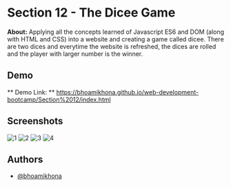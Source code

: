 
# Section 12 - The Dicee Game

**About:**  Applying all the concepts learned of Javascript ES6 and DOM (along with HTML and CSS) into a website and creating a game called dicee. There are two dices and everytime the website is refreshed, the dices are rolled and the player with larger number is the winner.

## Demo

** Demo Link: ** https://bhoamikhona.github.io/web-development-bootcamp/Section%2012/index.html

## Screenshots
![1](https://user-images.githubusercontent.com/50435319/203299991-bdeb93f3-523e-4d50-9218-9b71de8b5daf.PNG)
![2](https://user-images.githubusercontent.com/50435319/203299999-baa4d06d-19fc-4d00-9f63-5541d67298d4.PNG)
![3](https://user-images.githubusercontent.com/50435319/203300005-e48035e5-22d1-4013-9b37-999bcadcd4b4.PNG)
![4](https://user-images.githubusercontent.com/50435319/203300009-2713bd9c-18c7-41b7-a169-6f778fc2331a.PNG)

## Authors

- [@bhoamikhona](https://github.com/bhoamikhona)

